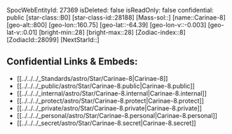﻿---
location: [-64.39,-160.75,800]
type: Star
tags:
- astro/Star

---
SpocWebEntityId: 27369
isDeleted: false
isReadOnly: false
confidential: public
[star-class::B0]
[star-class-id::28188]
[Mass-sol::]
[name::Carinae-8]
[geo-alt::800]
[geo-lon::160.75]
[geo-lat::-64.39]
[geo-lon-v::-0.003]
[geo-lat-v::0.01]
[bright-min::28]
[bright-max::28]
[Zodiac-index::8]
[ZodiacId::28099]
[NextStarId::]



## Confidential Links & Embeds: 
- [[../../../_Standards/astro/Star/Carinae-8|Carinae-8]] 
- [[../../../_public/astro/Star/Carinae-8.public|Carinae-8.public]] 
- [[../../../_internal/astro/Star/Carinae-8.internal|Carinae-8.internal]] 
- [[../../../_protect/astro/Star/Carinae-8.protect|Carinae-8.protect]] 
- [[../../../_private/astro/Star/Carinae-8.private|Carinae-8.private]] 
- [[../../../_personal/astro/Star/Carinae-8.personal|Carinae-8.personal]] 
- [[../../../_secret/astro/Star/Carinae-8.secret|Carinae-8.secret]]

